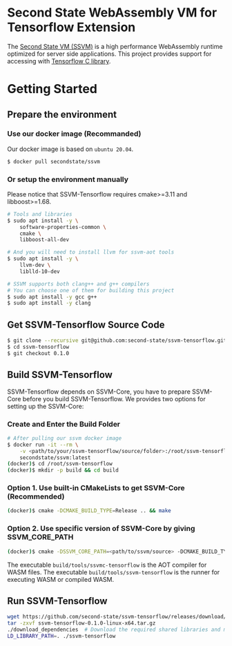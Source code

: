 # Second State WebAssembly VM for Tensorflow Extension

The [Second State VM (SSVM)](https://github.com/second-state/ssvm) is a high performance WebAssembly runtime optimized for server side applications. This project provides support for accessing with [Tensorflow C library](https://www.tensorflow.org/install/lang_c).

# Getting Started

## Prepare the environment

### Use our docker image (Recommanded)

Our docker image is based on `ubuntu 20.04`.

```bash
$ docker pull secondstate/ssvm
```

### Or setup the environment manually

Please notice that SSVM-Tensorflow requires cmake>=3.11 and libboost>=1.68.

```bash
# Tools and libraries
$ sudo apt install -y \
	software-properties-common \
	cmake \
	libboost-all-dev

# And you will need to install llvm for ssvm-aot tools
$ sudo apt install -y \
	llvm-dev \
	liblld-10-dev

# SSVM supports both clang++ and g++ compilers
# You can choose one of them for building this project
$ sudo apt install -y gcc g++
$ sudo apt install -y clang
```

## Get SSVM-Tensorflow Source Code

```bash
$ git clone --recursive git@github.com:second-state/ssvm-tensorflow.git
$ cd ssvm-tensorflow
$ git checkout 0.1.0
```

## Build SSVM-Tensorflow

SSVM-Tensorflow depends on SSVM-Core, you have to prepare SSVM-Core before you build SSVM-Tensorflow.
We provides two options for setting up the SSVM-Core:

### Create and Enter the Build Folder

```bash
# After pulling our ssvm docker image
$ docker run -it --rm \
    -v <path/to/your/ssvm-tensorflow/source/folder>:/root/ssvm-tensorflow \
    secondstate/ssvm:latest
(docker)$ cd /root/ssvm-tensorflow
(docker)$ mkdir -p build && cd build
```

### Option 1. Use built-in CMakeLists to get SSVM-Core (Recommended)

```bash
(docker)$ cmake -DCMAKE_BUILD_TYPE=Release .. && make
```

### Option 2. Use specific version of SSVM-Core by giving SSVM_CORE_PATH

```bash
(docker)$ cmake -DSSVM_CORE_PATH=<path/to/ssvm/source> -DCMAKE_BUILD_TYPE=Release .. && make
```

The executable `build/tools/ssvmc-tensorflow` is the AOT compiler for WASM files.
The executable `build/tools/ssvm-tensorflow` is the runner for executing WASM or compiled WASM.

## Run SSVM-Tensorflow

```bash
wget https://github.com/second-state/ssvm-tensorflow/releases/download/0.1.0/ssvm-tensorflow-0.1.0-linux-x64.tar.gz
tar -zxvf ssvm-tensorflow-0.1.0-linux-x64.tar.gz
./download_dependencies  # Download the required shared libraries and make symbolic links.
LD_LIBRARY_PATH=. ./ssvm-tensorflow 
```
